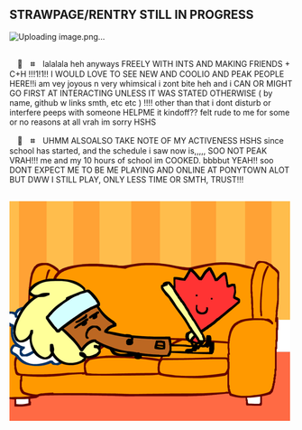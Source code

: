 ## STRAWPAGE/RENTRY STILL IN PROGRESS

![Uploading image.png…](https://media.discordapp.net/attachments/1367450136774578199/1387256944061976686/73ec053f58b4036722aa9191f26ce4df.png?ex=68819935&is=688047b5&hm=3cb4662ad29e62a1b6588946316b4d5f930a93a335db643ed955a6d361e85006&=&format=webp&quality=lossless)

##

　🪭　**⌗**　lalalala heh anyways FREELY WITH INTS AND MAKING FRIENDS + C+H !!!1!1!! I WOULD LOVE TO SEE NEW AND COOLIO AND PEAK PEOPLE HERE!!i am vey joyous n very whimsical i zont bite heh and i CAN OR MIGHT GO FIRST AT INTERACTING UNLESS IT WAS STATED OTHERWISE ( by name, github w links smth, etc etc ) !!!! other than that i dont disturb or interfere peeps with someone HELPME it kindoff?? felt rude to me for some or no reasons at all vrah im sorry HSHS

　🪭　**⌗**　UHMM ALSOALSO TAKE NOTE OF MY ACTIVENESS HSHS since school has started, and the schedule i saw now is,,,,, SOO NOT PEAK VRAH!!! me and my 10 hours of school im COOKED. bbbbut YEAH!! soo DONT EXPECT ME TO BE ME PLAYING AND ONLINE AT PONYTOWN ALOT BUT DWW I STILL PLAY, ONLY LESS TIME OR SMTH, TRUST!!! 
 
##
 
![image](https://github.com/fanielle/fanielle/blob/main/fan-paintbrush.gif?raw=true)
